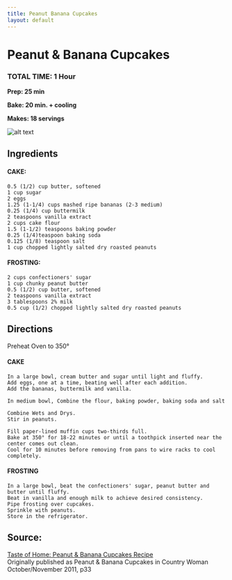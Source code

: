 ```yaml
---
title: Peanut Banana Cupcakes
layout: default
---
```


# Peanut & Banana Cupcakes

### TOTAL TIME: 1 Hour
**Prep: 25 min**

**Bake: 20 min. + cooling**

**Makes: 18 servings**

![alt text](http://hostedmedia.reimanpub.com/TOH/Images/Photos/37/300x300/exps135464_CW2235111C05_17_3b.jpg "Peanut & Banana Cupcakes Recipe photo by Taste of Home")

## Ingredients

#### CAKE:
    0.5 (1/2) cup butter, softened
    1 cup sugar
    2 eggs
    1.25 (1-1/4) cups mashed ripe bananas (2-3 medium)
    0.25 (1/4) cup buttermilk
    2 teaspoons vanilla extract
    2 cups cake flour
    1.5 (1-1/2) teaspoons baking powder
    0.25 (1/4)teaspoon baking soda
    0.125 (1/8) teaspoon salt
    1 cup chopped lightly salted dry roasted peanuts
	
#### FROSTING:
    2 cups confectioners' sugar
    1 cup chunky peanut butter
    0.5 (1/2) cup butter, softened
    2 teaspoons vanilla extract
    3 tablespoons 2% milk
    0.5 cup (1/2) chopped lightly salted dry roasted peanuts

## Directions
Preheat Oven to 350°

#### CAKE
	In a large bowl, cream butter and sugar until light and fluffy. 
	Add eggs, one at a time, beating well after each addition. 
	Add the bananas, buttermilk and vanilla. 
	
	In medium bowl, Combine the flour, baking powder, baking soda and salt
	
	Combine Wets and Drys.
	Stir in peanuts.
	
    Fill paper-lined muffin cups two-thirds full.
	Bake at 350° for 18-22 minutes or until a toothpick inserted near the center comes out clean. 
	Cool for 10 minutes before removing from pans to wire racks to cool completely.
	
#### FROSTING
    In a large bowl, beat the confectioners' sugar, peanut butter and butter until fluffy.
	Beat in vanilla and enough milk to achieve desired consistency.
	Pipe frosting over cupcakes.
	Sprinkle with peanuts.
	Store in the refrigerator.
	

	
## Source:
[Taste of Home: Peanut & Banana Cupcakes Recipe](http://www.tasteofhome.com/recipes/peanut---banana-cupcakes)  
Originally published as Peanut & Banana Cupcakes in Country Woman October/November 2011, p33 
